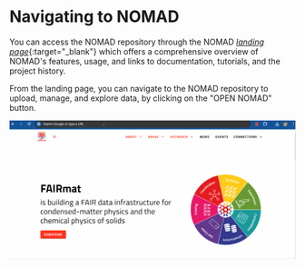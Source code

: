 <!-- ## First touches into NOMAD: This part is mainly copied from the NOMAD documentation-->

# Navigating to NOMAD

You can access the NOMAD repository through the NOMAD [_landing page_](https://nomad-lab.eu/nomad-lab/){:target="_blank"} which offers a comprehensive overview of NOMAD's features, usage, and links to documentation, tutorials, and the project history.

From the landing page, you can navigate to the NOMAD repository to upload, manage, and explore data, by clicking on the "OPEN NOMAD" button. 

![Alt text](../Images/Navigating_to_NOMAD.gif)